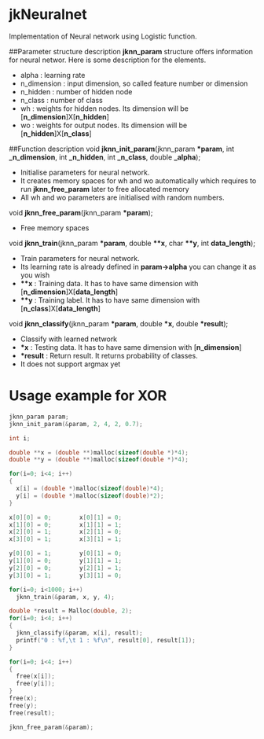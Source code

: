 # jkNeuralnet

Implementation of Neural network using Logistic function.

##Parameter structure description
<B>jknn_param</B> structure offers information for neural networ. Here is some description for the elements.
- alpha : learning rate
- n_dimension : input dimension, so called feature number or dimension
- n_hidden : number of hidden node
- n_class : number of class
- wh : weights for hidden nodes. Its dimension will be [<B>n_dimension</B>]X[<B>n_hidden</B>]
- wo : weights for output nodes. Its dimension will be [<B>n_hidden</B>]X[<B>n_class</B>]


##Function description
void <B>jknn_init_param</B>(jknn_param <B>*param</B>, int <B>_n_dimension</B>, int <B>_n_hidden</B>, int <B>_n_class</B>, double <B>_alpha</B>);
- Initialise parameters for neural network.
- It creates memory spaces for wh and wo automatically which requires to run <B>jknn_free_param</B> later to free allocated memory
- All wh and wo parameters are initialised with random numbers.

void <B>jknn_free_param</B>(jknn_param <B>*param</B>);
- Free memory spaces

void <B>jknn_train</B>(jknn_param <B>*param</B>, double <B>**x</B>, char <B>**y</B>, int <B>data_length</B>);
- Train parameters for neural network.
- Its learning rate is already defined in <B>param->alpha</B> you can change it as you wish
- <B>**x</B> : Training data. It has to have same dimension with [<B>n_dimension</B>]X[<B>data_length</B>]
- <B>**y</B> : Training label. It has to have same dimension with [<B>n_class</B>]X[<B>data_length</B>]


void <B>jknn_classify</B>(jknn_param <B>*param</B>, double <B>*x</B>, double <B>*result</B>);
- Classify with learned network
- <B>*x</B> : Testing data. It has to have same dimension with [<B>n_dimension</B>]
- <B>*result</B> : Return result. It returns probability of classes.
- It does not support argmax yet




# Usage example for XOR
```C
jknn_param param;
jknn_init_param(&param, 2, 4, 2, 0.7);

int i;

double **x = (double **)malloc(sizeof(double *)*4);
double **y = (double **)malloc(sizeof(double *)*4);

for(i=0; i<4; i++)
{
  x[i] = (double *)malloc(sizeof(double)*4);
  y[i] = (double *)malloc(sizeof(double)*2);
}

x[0][0] = 0;        x[0][1] = 0;
x[1][0] = 0;        x[1][1] = 1;
x[2][0] = 1;        x[2][1] = 0;
x[3][0] = 1;        x[3][1] = 1;

y[0][0] = 1;        y[0][1] = 0;
y[1][0] = 0;        y[1][1] = 1;
y[2][0] = 0;        y[2][1] = 1;
y[3][0] = 1;        y[3][1] = 0;

for(i=0; i<1000; i++)
  jknn_train(&param, x, y, 4);

double *result = Malloc(double, 2);
for(i=0; i<4; i++)
{
  jknn_classify(&param, x[i], result);
  printf("0 : %f,\t 1 : %f\n", result[0], result[1]);
}

for(i=0; i<4; i++)
{
  free(x[i]);
  free(y[i]);
}
free(x);
free(y);
free(result);

jknn_free_param(&param);
```
